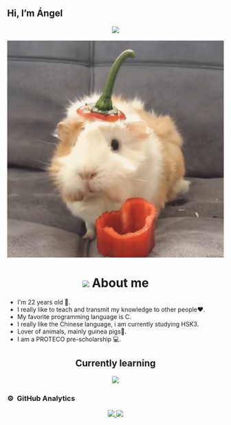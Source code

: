 <h2> Hi, I’m Ángel</h2>
<p>
<div align="center">
<a href="https://github.com/DenverCoder1/readme-typing-svg"><img src="https://readme-typing-svg.herokuapp.com?&font=IBM+Plex+Sans&color=abcdef&size=20&lines=Welcome+to+my+GitHub+Profile!;I'm+studying+Computer+Engineering"/></a>
</div>
</p> 

<div align="center">
<img src="cui.gif" width="auto">
</div>



<h1 align="center"><img src="https://media3.giphy.com/media/bDtzRbWJOwmInd1DQP/200w.webp?cid=ecf05e47lezq2lufyb611n7pngpgjhzfxs5y10y9n7oy7u0j&ep=v1_stickers_search&rid=200w.webp&ct=s" width="45"> About me</h1>
<ul>
  <li> I'm 22 years old 👋. </li>
  <li> I really like to teach and transmit my knowledge to other people❤️.</li>
  <li> My favorite programming language is C. </li>
  <li> I really like the Chinese language, i am currently studying HSK3. </li>
  <li> Lover of animals, mainly guinea pigs🐹. </li>
  <li> I am a PROTECO pre-scholarship 💻. </li>
       
</ul>

<h2 align="center"> Currently learning</h2>
<p align="center">
  <a href="https://skillicons.dev/icons?i=aws,gcp,azure,react,vue,flutter&perline=3">
    <img src="https://skillicons.dev/icons?i=git,c,cpp,python,js,linux,bash,github,laravel,docker,visualstudio,vscode,php,matlab,java,html,css,latex,bootstrap&perline=4" width="500" />
  </a>
</p>

### ⚙️ &nbsp;GitHub Analytics
<p align="center">
<a href="https://github.com/azizovrafael">
  <img height="180em" src="https://github-readme-stats-eight-theta.vercel.app/api?username=Torres1204&show_icons=true&theme=algolia&include_all_commits=true&count_private=true"/>
  <img height="180em" src="https://github-readme-stats-eight-theta.vercel.app/api/top-langs/?username=Torres1204&layout=compact&langs_count=8&theme=algolia&include_all_commits=true&count_private=true"/>
</a>
</p>
